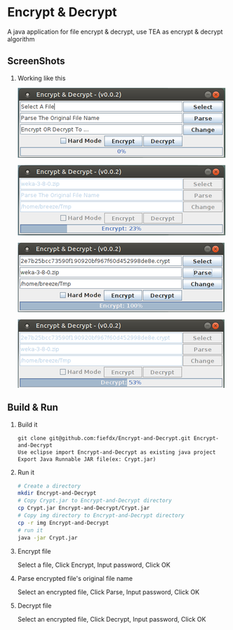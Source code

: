 Encrypt & Decrypt
=================
A java application for file encrypt & decrypt, use TEA as encrypt & decrypt algorithm

ScreenShots
-----------
1. Working like this
   
   ![Alt text](/doc/main_window.png?raw=true "main_window")

   ![Alt text](/doc/encrypt_file.png?raw=true "encrypt_file")

   ![Alt text](/doc/parse_file_name.png?raw=true "parse_file_name")

   ![Alt text](/doc/decrypt_file.png?raw=true "decrypt_file")

Build & Run
-----------
1. Build it
   ```
   git clone git@github.com:fiefdx/Encrypt-and-Decrypt.git Encrypt-and-Decrypt
   Use eclipse import Encrypt-and-Decrypt as existing java project
   Export Java Runnable JAR file(ex: Crypt.jar)
   ```
2. Run it
   
   ```bash
   # Create a directory
   mkdir Encrypt-and-Decrypt
   # Copy Crypt.jar to Encrypt-and-Decrypt directory
   cp Crypt.jar Encrypt-and-Decrypt/Crypt.jar
   # Copy img directory to Encrypt-and-Decrypt directory
   cp -r img Encrypt-and-Decrypt
   # run it
   java -jar Crypt.jar
   ```
3. Encrypt file

   Select a file, Click Encrypt, Input password, Click OK
4. Parse encrypted file's original file name

   Select an encrypted file, Click Parse, Input password, Click OK
5. Decrypt file
   
   Select an encrypted file, Click Decrypt, Input password, Click OK
   
